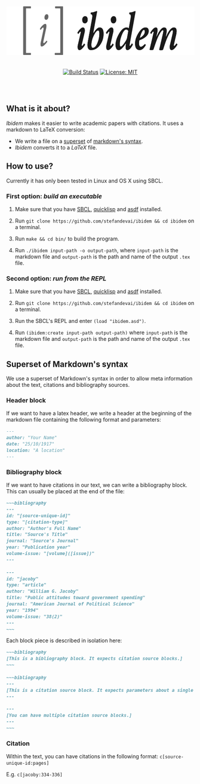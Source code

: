 <p align="center">
  <br><img src="./asset/logo.png" alt="Ibidem logo" height="130px"><br><br><br>
  <a href="https://travis-ci.com/stefandevai/ibidem"><img src="https://img.shields.io/travis/com/stefandevai/ibidem?style=flat-square" alt="Build Status"></a>
  <a href="./LICENSE"><img src="https://img.shields.io/badge/License-MIT-blue.svg?style=flat-square" alt="License: MIT"></a>
</p>
<br><br>

## What is it about?

*Ibidem* makes it easier to write academic papers with citations. It uses a markdown to LaTeX conversion:

- We write a file on a [superset](#superset-of-markdowns-syntax) of [markdown's syntax](https://daringfireball.net/projects/markdown/).
- *Ibidem* converts it to a *LaTeX* file.

## How to use?

Currently it has only been tested in Linux and OS X using SBCL.

### First option: *build an executable*

1. Make sure that you have [SBCL](http://www.sbcl.org/), [quicklisp](https://www.quicklisp.org/beta/) and [asdf](https://common-lisp.net/project/asdf/) installed.

2. Run `git clone https://github.com/stefandevai/ibidem && cd ibidem` on a terminal.

3. Run `make && cd bin/` to build the program.

4. Run `./ibidem input-path -o output-path`, where `input-path` is the markdown file and `output-path` is the path and name of the output `.tex` file.

### Second option: *run from the REPL*

1. Make sure that you have [SBCL](http://www.sbcl.org/), [quicklisp](https://www.quicklisp.org/beta/) and [asdf](https://common-lisp.net/project/asdf/) installed.

2. Run `git clone https://github.com/stefandevai/ibidem && cd ibidem` on a terminal.

3. Run the SBCL's REPL and enter `(load "ibidem.asd")`.

4. Run `(ibidem:create input-path output-path)` where `input-path` is the markdown file and `output-path` is the path and name of the output `.tex` file.


## Superset of Markdown's syntax

We use a superset of Markdown's syntax in order to allow meta information about the text, citations and bibliography sources.

### Header block

If we want to have a latex header, we write a header at the beginning of the markdown file containing the following format and parameters:

~~~markdown
---
author: "Your Name"
date: "25/10/1917"
location: "A location"
---
~~~

### Bibliography block

If we want to have citations in our text, we can write a bibliography block. This can usually be placed at the end of the file:

```markdown
~~~bibliography
---
id: "[source-unique-id]"
type: "[citation-type]"
author: "Author's Full Name"
title: "Source's Title"
journal: "Source's Journal"
year: "Publication year"
volume-issue: "[volume]([issue])"
---

---
id: "jacoby"
type: "article"
author: "William G. Jacoby"
title: "Public attitudes toward government spending"
journal: "American Journal of Political Science"
year: "1994"
volume-issue: "38(2)"
---
~~~
```

Each block piece is described in isolation here:

```markdown
~~~bibliography
[This is a bibliography block. It expects citation source blocks.]
~~~

~~~bibliography
---
[This is a citation source block. It expects parameters about a single source.]
---

---
[You can have multiple citation source blocks.]
---
~~~
```

### Citation

Within the text, you can have citations in the following format:
`c[source-unique-id:pages]`

E.g.
`c[jacoby:334-336]`
